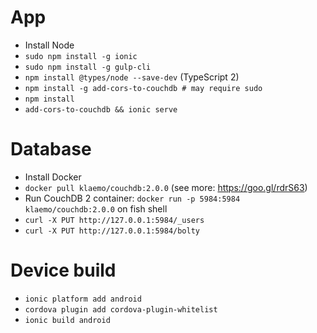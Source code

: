 # App
- Install Node
- `sudo npm install -g ionic`
- `sudo npm install -g gulp-cli`
- `npm install @types/node --save-dev` (TypeScript 2)
- `npm install -g add-cors-to-couchdb # may require sudo`
- `npm install`
- `add-cors-to-couchdb && ionic serve`

# Database
- Install Docker
- `docker pull klaemo/couchdb:2.0.0` (see more: https://goo.gl/rdrS63)
- Run CouchDB 2 container: `docker run -p 5984:5984 klaemo/couchdb:2.0.0` on fish shell
- `curl -X PUT http://127.0.0.1:5984/_users`
- `curl -X PUT http://127.0.0.1:5984/bolty`

# Device build
- `ionic platform add android`
- `cordova plugin add cordova-plugin-whitelist`
- `ionic build android`
